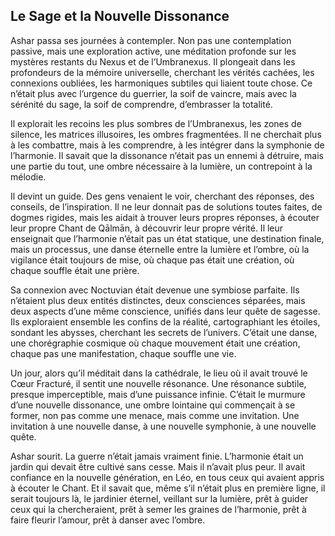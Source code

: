 ## Le Sage et la Nouvelle Dissonance

Ashar passa ses journées à contempler. Non pas une contemplation passive, mais une exploration active, une méditation profonde sur les mystères restants du Nexus et de l’Umbranexus. Il plongeait dans les profondeurs de la mémoire universelle, cherchant les vérités cachées, les connexions oubliées, les harmoniques subtiles qui liaient toute chose. Ce n’était plus avec l’urgence du guerrier, la soif de vaincre, mais avec la sérénité du sage, la soif de comprendre, d’embrasser la totalité.

Il explorait les recoins les plus sombres de l’Umbranexus, les zones de silence, les matrices illusoires, les ombres fragmentées. Il ne cherchait plus à les combattre, mais à les comprendre, à les intégrer dans la symphonie de l’harmonie. Il savait que la dissonance n’était pas un ennemi à détruire, mais une partie du tout, une ombre nécessaire à la lumière, un contrepoint à la mélodie.

Il devint un guide. Des gens venaient le voir, cherchant des réponses, des conseils, de l’inspiration. Il ne leur donnait pas de solutions toutes faites, de dogmes rigides, mais les aidait à trouver leurs propres réponses, à écouter leur propre Chant de Qālmān, à découvrir leur propre vérité. Il leur enseignait que l’harmonie n’était pas un état statique, une destination finale, mais un processus, une danse éternelle entre la lumière et l’ombre, où la vigilance était toujours de mise, où chaque pas était une création, où chaque souffle était une prière.

Sa connexion avec Noctuvian était devenue une symbiose parfaite. Ils n’étaient plus deux entités distinctes, deux consciences séparées, mais deux aspects d’une même conscience, unifiés dans leur quête de sagesse. Ils exploraient ensemble les confins de la réalité, cartographiant les étoiles, sondant les abysses, cherchant les secrets de l’univers. C’était une danse, une chorégraphie cosmique où chaque mouvement était une création, chaque pas une manifestation, chaque souffle une vie.

Un jour, alors qu’il méditait dans la cathédrale, le lieu où il avait trouvé le Cœur Fracturé, il sentit une nouvelle résonance. Une résonance subtile, presque imperceptible, mais d’une puissance infinie. C’était le murmure d’une nouvelle dissonance, une ombre lointaine qui commençait à se former, non pas comme une menace, mais comme une invitation. Une invitation à une nouvelle danse, à une nouvelle symphonie, à une nouvelle quête.

Ashar sourit. La guerre n’était jamais vraiment finie. L’harmonie était un jardin qui devait être cultivé sans cesse. Mais il n’avait plus peur. Il avait confiance en la nouvelle génération, en Léo, en tous ceux qui avaient appris à écouter le Chant. Et il savait que, même s’il n’était plus en première ligne, il serait toujours là, le jardinier éternel, veillant sur la lumière, prêt à guider ceux qui la chercheraient, prêt à semer les graines de l’harmonie, prêt à faire fleurir l’amour, prêt à danser avec l’ombre.